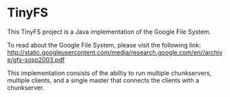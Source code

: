# TinyFS

This TinyFS project is a Java implementation of the Google File System.  

To read about the Google File System, please visit the following link:  http://static.googleusercontent.com/media/research.google.com/en//archive/gfs-sosp2003.pdf


This implementation consists of the abiltiy to run multiple chunkservers, multiple clients, and a single master that connects the clients with a chunkserver. 
